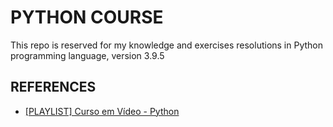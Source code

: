 # PYTHON COURSE

This repo is reserved for my knowledge and exercises resolutions in Python programming language, version 3.9.5

## REFERENCES

- [[PLAYLIST] Curso em Vídeo - Python](https://www.youtube.com/watch?v=xM4AX3Lp2mo&list=PLvE-ZAFRgX8hnECDn1v9HNTI71veL3oW0)
